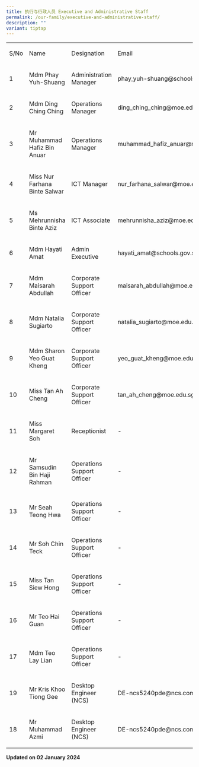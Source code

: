 ```yaml
---
title: 执行与行政人员 Executive and Administrative Staff
permalink: /our-family/executive-and-administrative-staff/
description: ""
variant: tiptap
---
```

<table><tbody><tr><td rowspan="1" colspan="1"><p>S/No</p></td><td rowspan="1" colspan="1"><p>Name</p></td><td rowspan="1" colspan="1"><p>Designation</p></td><td rowspan="1" colspan="1"><p>Email</p></td></tr><tr><td rowspan="1" colspan="1"><p>1</p></td><td rowspan="1" colspan="1"><p>Mdm Phay Yuh-Shuang</p></td><td rowspan="1" colspan="1"><p>Administration Manager</p></td><td rowspan="1" colspan="1"><p><a rel="noopener noreferrer nofollow" target="_blank">phay_yuh-shuang@schools.gov.sg</a></p></td></tr><tr><td rowspan="1" colspan="1"><p>2</p></td><td rowspan="1" colspan="1"><p>Mdm Ding Ching Ching</p></td><td rowspan="1" colspan="1"><p>Operations Manager</p></td><td rowspan="1" colspan="1"><p><a rel="noopener noreferrer nofollow" target="_blank">ding_ching_ching@moe.edu.sg</a></p></td></tr><tr><td rowspan="1" colspan="1"><p>3</p></td><td rowspan="1" colspan="1"><p>Mr Muhammad Hafiz Bin Anuar</p></td><td rowspan="1" colspan="1"><p>Operations Manager</p></td><td rowspan="1" colspan="1"><p><a rel="noopener noreferrer nofollow" target="_blank">muhammad_hafiz_anuar@moe.edu.sg</a></p></td></tr><tr><td rowspan="1" colspan="1"><p>4</p></td><td rowspan="1" colspan="1"><p>Miss Nur Farhana Binte Salwar</p></td><td rowspan="1" colspan="1"><p>ICT Manager</p></td><td rowspan="1" colspan="1"><p><a rel="noopener noreferrer nofollow" target="_blank">nur_farhana_salwar@moe.edu.sg</a></p></td></tr><tr><td rowspan="1" colspan="1"><p>5</p></td><td rowspan="1" colspan="1"><p>Ms Mehrunnisha Binte Aziz</p></td><td rowspan="1" colspan="1"><p>ICT Associate</p></td><td rowspan="1" colspan="1"><p><a rel="noopener noreferrer nofollow" target="_blank">mehrunnisha_aziz@moe.edu.sg</a></p></td></tr><tr><td rowspan="1" colspan="1"><p>6</p></td><td rowspan="1" colspan="1"><p>Mdm Hayati Amat</p></td><td rowspan="1" colspan="1"><p>Admin Executive</p></td><td rowspan="1" colspan="1"><p><a rel="noopener noreferrer nofollow" target="_blank">hayati_amat@schools.gov.sg</a></p></td></tr><tr><td rowspan="1" colspan="1"><p>7</p></td><td rowspan="1" colspan="1"><p>Mdm Maisarah Abdullah</p></td><td rowspan="1" colspan="1"><p>Corporate Support Officer</p></td><td rowspan="1" colspan="1"><p><a rel="noopener noreferrer nofollow" target="_blank">maisarah_abdullah@moe.edu.sg</a></p></td></tr><tr><td rowspan="1" colspan="1"><p>8</p></td><td rowspan="1" colspan="1"><p>Mdm Natalia Sugiarto</p></td><td rowspan="1" colspan="1"><p>Corporate Support Officer</p></td><td rowspan="1" colspan="1"><p><a rel="noopener noreferrer nofollow" target="_blank">natalia_sugiarto@moe.edu.sg</a></p></td></tr><tr><td rowspan="1" colspan="1"><p>9</p></td><td rowspan="1" colspan="1"><p>Mdm Sharon Yeo Guat Kheng</p></td><td rowspan="1" colspan="1"><p>Corporate Support Officer</p></td><td rowspan="1" colspan="1"><p><a rel="noopener noreferrer nofollow" target="_blank">yeo_guat_kheng@moe.edu.sg</a></p></td></tr><tr><td rowspan="1" colspan="1"><p>10</p></td><td rowspan="1" colspan="1"><p>Miss Tan Ah Cheng</p></td><td rowspan="1" colspan="1"><p>Corporate Support Officer</p></td><td rowspan="1" colspan="1"><p><a rel="noopener noreferrer nofollow" target="_blank">tan_ah_cheng@moe.edu.sg</a></p></td></tr><tr><td rowspan="1" colspan="1"><p>11</p></td><td rowspan="1" colspan="1"><p>Miss Margaret Soh</p></td><td rowspan="1" colspan="1"><p>Receptionist</p></td><td rowspan="1" colspan="1"><p>-</p></td></tr><tr><td rowspan="1" colspan="1"><p>12</p></td><td rowspan="1" colspan="1"><p>Mr Samsudin Bin Haji Rahman</p></td><td rowspan="1" colspan="1"><p>Operations Support Officer</p></td><td rowspan="1" colspan="1"><p>-</p></td></tr><tr><td rowspan="1" colspan="1"><p>13</p></td><td rowspan="1" colspan="1"><p>Mr Seah Teong Hwa</p></td><td rowspan="1" colspan="1"><p>Operations Support Officer</p></td><td rowspan="1" colspan="1"><p>-</p></td></tr><tr><td rowspan="1" colspan="1"><p>14</p></td><td rowspan="1" colspan="1"><p>Mr Soh Chin Teck</p></td><td rowspan="1" colspan="1"><p>Operations Support Officer</p></td><td rowspan="1" colspan="1"><p>-</p></td></tr><tr><td rowspan="1" colspan="1"><p>15</p></td><td rowspan="1" colspan="1"><p>Miss Tan Siew Hong</p></td><td rowspan="1" colspan="1"><p>Operations Support Officer</p></td><td rowspan="1" colspan="1"><p>-</p></td></tr><tr><td rowspan="1" colspan="1"><p>16</p></td><td rowspan="1" colspan="1"><p>Mr Teo Hai Guan</p></td><td rowspan="1" colspan="1"><p>Operations Support Officer</p></td><td rowspan="1" colspan="1"><p>-</p></td></tr><tr><td rowspan="1" colspan="1"><p>17</p></td><td rowspan="1" colspan="1"><p>Mdm Teo Lay Lian</p></td><td rowspan="1" colspan="1"><p>Operations Support Officer</p></td><td rowspan="1" colspan="1"><p>-</p></td></tr><tr><td rowspan="1" colspan="1"><p>19</p></td><td rowspan="1" colspan="1"><p>Mr Kris Khoo Tiong Gee</p></td><td rowspan="1" colspan="1"><p>Desktop Engineer (NCS)</p></td><td rowspan="1" colspan="1"><p><a rel="noopener noreferrer nofollow" target="_blank">DE-ncs5240pde@ncs.com.sg</a></p></td></tr><tr><td rowspan="1" colspan="1"><p>18</p></td><td rowspan="1" colspan="1"><p>Mr Muhammad Azmi</p></td><td rowspan="1" colspan="1"><p>Desktop Engineer (NCS)</p></td><td rowspan="1" colspan="1"><p><a rel="noopener noreferrer nofollow" target="_blank">DE-ncs5240pde@ncs.com.sg</a></p></td></tr></tbody></table><p><strong>Updated on 02 January 2024</strong></p>